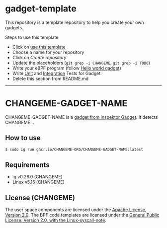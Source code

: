 # gadget-template

This repository is a template repository to help you create your own gadgets.

Steps to use this template:
- Click on [use this template](https://github.com/new?template_name=gadget-template&template_owner=inspektor-gadget)
- Choose a name for your repository
- Click on *Create repository*
- Update the placeholders (`git grep -i CHANGEME`, `git grep -i TODO`)
- Write your eBPF program (follow [Hello world gadget](https://www.inspektor-gadget.io/docs/latest/gadget-devel/hello-world-gadget))
- Write [Unit](https://www.inspektor-gadget.io/blog/2024/12/inspektor-gadget-unittesting-framework) and [Integration](https://www.inspektor-gadget.io/blog/2024/06/introducing-the-new-testing-framework-for-image-based-gadgets) Tests for Gadget.
- Delete this section from README.md

---

# CHANGEME-GADGET-NAME

CHANGEME-GADGET-NAME is a [gadget from Inspektor
Gadget](https://inspektor-gadget.io/). It detects CHANGEME...

## How to use

```bash
$ sudo ig run ghcr.io/CHANGEME-ORG/CHANGEME-GADGET-NAME:latest
```

## Requirements

- ig v0.26.0 (CHANGEME)
- Linux v5.15 (CHANGEME)

## License (CHANGEME)

The user space components are licensed under the [Apache License, Version
2.0](LICENSE). The BPF code templates are licensed under the [General Public
License, Version 2.0, with the Linux-syscall-note](LICENSE-bpf.txt).
